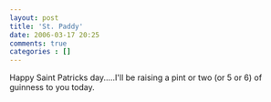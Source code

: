 ```yaml
---
layout: post
title: 'St. Paddy'
date: 2006-03-17 20:25
comments: true
categories : []
---  
```


Happy Saint Patricks day.....I'll be raising a pint or two (or 5 or 6) of guinness to you today.

